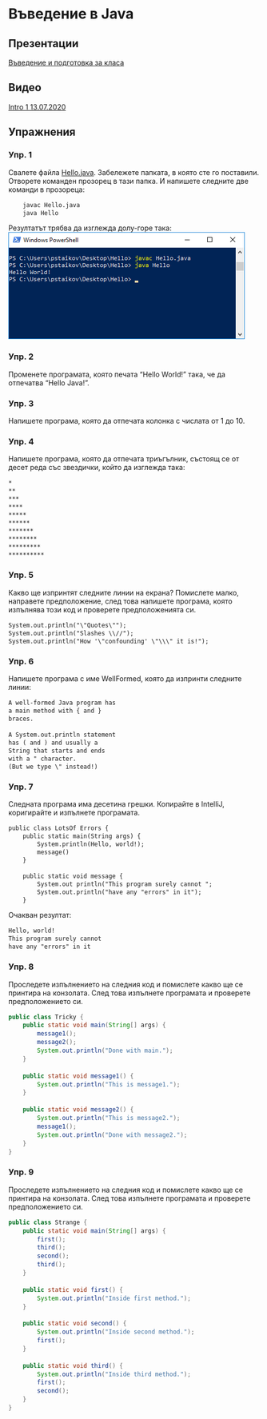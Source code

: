 # Въведение в Java

## Презентации
[Въведение и подготовка за класа](https://docs.google.com/presentation/d/1QPvrKR3p7uFKQXmBtre9A2wkvuNvV8J9RP7oRTAnFsc/edit?usp=sharing)

## Видео
[Intro 1 13.07.2020](https://youtu.be/xi8PJHHTxWA)

## Упражнения

### Упр. 1
Свалете файла [Hello.java](../Hello.java). Забележете папката, в която сте го поставили. Отворете команден прозорец в тази папка. И напишете следните две команди в прозореца:
~~~
	javac Hello.java
	java Hello
~~~
Резултатът трябва да изглежда долу-горе така:
![](CmdJava.png)

### Упр. 2
Променете програмата, която печата “Hello World!” така, че да отпечатва “Hello Java!”. 

### Упр. 3
Напишете програма, която да отпечата колонка с числата от 1 до 10. 

### Упр. 4
Напишете програма, която да отпечата триъгълник, състоящ се от десет реда със звездички, който да изглежда така:

~~~
*
**
***
****
*****
******
*******
********
*********
**********
~~~

### Упр. 5
Какво ще изпринтят следните линии на екрана? Помислете малко, направете предположение, след това напишете програма, която изпълнява този код и проверете предположенията си.
~~~
System.out.println("\"Quotes\"");
System.out.println("Slashes \\//");
System.out.println("How '\"confounding' \"\\\" it is!");
~~~

### Упр. 6
Напишете програма с име WellFormed, която да изпринти следните линии:
~~~
A well-formed Java program has
a main method with { and }
braces.

A System.out.println statement
has ( and ) and usually a
String that starts and ends
with a " character.
(But we type \" instead!)
~~~

### Упр. 7
Следната програма има десетина грешки. Копирайте в IntelliJ, коригирайте и изпълнете програмата.
~~~
public class LotsOf Errors {
    public static main(String args) {
        System.println(Hello, world!);
        message()
    }

    public static void message {
        System.out println("This program surely cannot ";
        System.out.println("have any "errors" in it");
    }
~~~

Очакван резултат:
~~~
Hello, world!
This program surely cannot 
have any "errors" in it
~~~

### Упр. 8
Проследете изпълнението на следния код и помислете какво ще се принтира на конзолата. След това изпълнете програмата и проверете предположението си.

```java
public class Tricky {
	public static void main(String[] args) {
		message1();
		message2();
		System.out.println("Done with main.");
	}

	public static void message1() {
		System.out.println("This is message1.");
	}

	public static void message2() {
		System.out.println("This is message2.");
		message1();
		System.out.println("Done with message2.");
	}
}
```

### Упр. 9
Проследете изпълнението на следния код и помислете какво ще се принтира на конзолата. След това изпълнете програмата и проверете предположението си.

```java
public class Strange {
	public static void main(String[] args) {
		first();
		third();
		second();
		third();
	}

	public static void first() {
		System.out.println("Inside first method.");
	}

	public static void second() {
		System.out.println("Inside second method.");
		first();
	}

	public static void third() {
		System.out.println("Inside third method.");
		first();
		second();
	}
}
```

